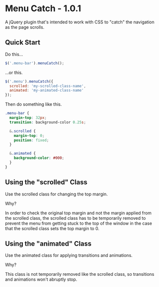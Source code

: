Menu Catch - 1.0.1
==========

A jQuery plugin that's intended to work with CSS to "catch" the navigation as the page scrolls.



## Quick Start

Do this...

  ```js
  $('.menu-bar').menuCatch();
  ```

...or this.

  ```js
  $('.menu').menuCatch({
    scrolled: 'my-scrolled-class-name',
    animated: 'my-animated-class-name'
  });
  ```

Then do something like this.

  ```scss
  .menu-bar {
    margin-top: 32px;
    transition: background-color 0.25s;

    &.scrolled {
      margin-top: 0;
      position: fixed;
    }

    &.animated {
      background-color: #000;
    }
  }
  ```



## Using the "scrolled" Class

Use the scrolled class for changing the top margin.

Why?

In order to check the original top margin and not the margin applied from the scrolled class, the scrolled class has to be temporarily removed to prevent the menu from getting stuck to the top of the window in the case that the scrolled class sets the top margin to 0.



## Using the "animated" Class

Use the animated class for applying transitions and animations.

Why?

This class is not temporarily removed like the scrolled class, so transitions and animations won't abruptly stop.
